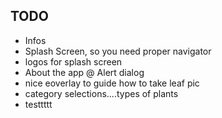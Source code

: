 ## TODO

- Infos
- Splash Screen, so you need proper navigator
- logos for splash screen
- About the app @ Alert dialog
- nice eoverlay to guide how to take leaf pic
- category selections....types of plants
- testtttt
